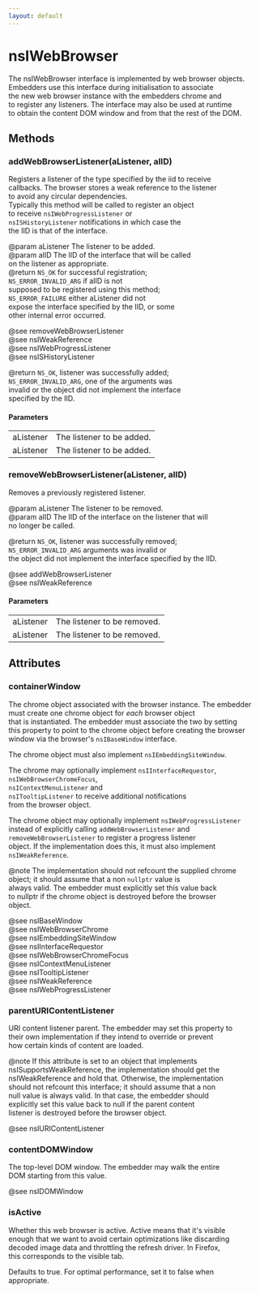 ```yaml
---
layout: default
---
```


# nsIWebBrowser #
  
The nsIWebBrowser interface is implemented by web browser objects.  
Embedders use this interface during initialisation to associate  
the new web browser instance with the embedders chrome and  
to register any listeners. The interface may also be used at runtime  
to obtain the content DOM window and from that the rest of the DOM.  
  

## Methods ##

### addWebBrowserListener(aListener, aIID) ###
  
Registers a listener of the type specified by the iid to receive  
callbacks. The browser stores a weak reference to the listener  
to avoid any circular dependencies.  
Typically this method will be called to register an object  
to receive <CODE>nsIWebProgressListener</CODE> or   
<CODE>nsISHistoryListener</CODE> notifications in which case the  
the IID is that of the interface.  
  
@param aListener The listener to be added.  
@param aIID      The IID of the interface that will be called  
                 on the listener as appropriate.  
@return          <CODE>NS_OK</CODE> for successful registration;  
                 <CODE>NS_ERROR_INVALID_ARG</CODE> if aIID is not  
                 supposed to be registered using this method;  
                 <CODE>NS_ERROR_FAILURE</CODE> either aListener did not  
                 expose the interface specified by the IID, or some  
                 other internal error occurred.  
  
@see removeWebBrowserListener  
@see nsIWeakReference  
@see nsIWebProgressListener  
@see nsISHistoryListener  
  
@return <CODE>NS_OK</CODE>, listener was successfully added;  
        <CODE>NS_ERROR_INVALID_ARG</CODE>, one of the arguments was  
        invalid or the object did not implement the interface  
        specified by the IID.  
  

#### Parameters ####

<table>

<tr>
<td>aListener</td>
<td>The listener to be added.  
</td>
</tr>

<tr>
<td>aListener</td>
<td>The listener to be added.  
</td>
</tr>

</table>

### removeWebBrowserListener(aListener, aIID) ###
  
Removes a previously registered listener.  
  
@param aListener The listener to be removed.  
@param aIID      The IID of the interface on the listener that will  
                 no longer be called.  
  
@return <CODE>NS_OK</CODE>, listener was successfully removed;  
        <CODE>NS_ERROR_INVALID_ARG</CODE> arguments was invalid or  
        the object did not implement the interface specified by the IID.  
  
@see addWebBrowserListener  
@see nsIWeakReference  
  

#### Parameters ####

<table>

<tr>
<td>aListener</td>
<td>The listener to be removed.  
</td>
</tr>

<tr>
<td>aListener</td>
<td>The listener to be removed.  
</td>
</tr>

</table>

## Attributes ##

### containerWindow ###
  
The chrome object associated with the browser instance. The embedder  
must create one chrome object for <I>each</I> browser object  
that is instantiated. The embedder must associate the two by setting  
this property to point to the chrome object before creating the browser  
window via the browser's <CODE>nsIBaseWindow</CODE> interface.   
  
The chrome object must also implement <CODE>nsIEmbeddingSiteWindow</CODE>.  
  
The chrome may optionally implement <CODE>nsIInterfaceRequestor</CODE>,  
<CODE>nsIWebBrowserChromeFocus</CODE>,  
<CODE>nsIContextMenuListener</CODE> and  
<CODE>nsITooltipListener</CODE> to receive additional notifications  
from the browser object.  
  
The chrome object may optionally implement <CODE>nsIWebProgressListener</CODE>   
instead of explicitly calling <CODE>addWebBrowserListener</CODE> and  
<CODE>removeWebBrowserListener</CODE> to register a progress listener  
object. If the implementation does this, it must also implement  
<CODE>nsIWeakReference</CODE>.  
  
@note The implementation should not refcount the supplied chrome  
      object; it should assume that a non <CODE>nullptr</CODE> value is  
      always valid. The embedder must explicitly set this value back  
      to nullptr if the chrome object is destroyed before the browser  
      object.  
  
@see nsIBaseWindow  
@see nsIWebBrowserChrome  
@see nsIEmbeddingSiteWindow  
@see nsIInterfaceRequestor  
@see nsIWebBrowserChromeFocus  
@see nsIContextMenuListener  
@see nsITooltipListener  
@see nsIWeakReference  
@see nsIWebProgressListener  
  

### parentURIContentListener ###
  
URI content listener parent. The embedder may set this property to  
their own implementation if they intend to override or prevent  
how certain kinds of content are loaded.  
  
@note If this attribute is set to an object that implements  
      nsISupportsWeakReference, the implementation should get the  
      nsIWeakReference and hold that.  Otherwise, the implementation  
      should not refcount this interface; it should assume that a non  
      null value is always valid.  In that case, the embedder should  
      explicitly set this value back to null if the parent content  
      listener is destroyed before the browser object.  
  
@see nsIURIContentListener  
  

### contentDOMWindow ###
  
The top-level DOM window. The embedder may walk the entire  
DOM starting from this value.  
  
@see nsIDOMWindow  
  

### isActive ###
  
Whether this web browser is active. Active means that it's visible  
enough that we want to avoid certain optimizations like discarding  
decoded image data and throttling the refresh driver. In Firefox,  
this corresponds to the visible tab.  
  
Defaults to true. For optimal performance, set it to false when  
appropriate.  
  
